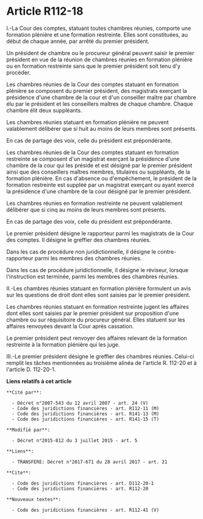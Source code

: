 # Article R112-18

I.-La Cour des comptes, statuant toutes chambres réunies, comporte une formation plénière et une formation restreinte. Elles
sont constituées, au début de chaque année, par arrêté du premier président. 

Un président de chambre ou le procureur général peuvent saisir le premier président en vue de la réunion de chambres réunies
en formation plénière ou en formation restreinte sans que le premier président soit tenu d'y procéder. 

Les chambres réunies de la Cour des comptes statuant en formation plénière se composent du premier président, des magistrats
exerçant la présidence d'une chambre de la cour et d'un conseiller maître par chambre élu par le président et les conseillers
maîtres de chaque chambre. Chaque chambre élit deux suppléants. 

Les chambres réunies statuant en formation plénière ne peuvent valablement délibérer que si huit au moins de leurs membres
sont présents. 

En cas de partage des voix, celle du président est prépondérante. 

Les chambres réunies de la Cour des comptes statuant en formation restreinte se composent d'un magistrat exerçant la
présidence d'une chambre de la cour qui les préside et est désigné par le premier président ainsi que des conseillers maîtres
membres, titulaires ou suppléants, de la formation plénière. En cas d'absence ou d'empêchement, le président de la formation
restreinte est suppléé par un magistrat exerçant ou ayant exercé la présidence d'une chambre de la cour désigné par le
premier président. 

Les chambres réunies en formation restreinte ne peuvent valablement délibérer que si cinq au moins de leurs membres sont
présents. 

En cas de partage des voix, celle du président est prépondérante. 

Le premier président désigne le rapporteur parmi les magistrats de la Cour des comptes. Il désigne le greffier des chambres
réunies. 

Dans les cas de procédure non juridictionnelle, il désigne le contre-rapporteur parmi les membres des chambres réunies. 

Dans les cas de procédure juridictionnelle, il désigne le réviseur, lorsque l'instruction est terminée, parmi les membres des
chambres réunies. 

II.-Les chambres réunies statuant en formation plénière formulent un avis sur les questions de droit dont elles sont saisies
par le premier président. 

Les chambres réunies statuant en formation restreinte jugent les affaires dont elles sont saisies par le premier président
sur proposition d'une chambre ou sur réquisitoire du procureur général. Elles statuent sur les affaires renvoyées devant la
Cour après cassation. 

Le premier président peut renvoyer des affaires relevant de la formation restreinte à la formation plénière qui les juge. 

III.-Le premier président désigne le greffier des chambres réunies. Celui-ci remplit les tâches mentionnées au troisième
alinéa de l'article R. 112-20 et à l'article D. 112-20-1.

**Liens relatifs à cet article**

	**Cité par**:

	  - Décret n°2007-543 du 12 avril 2007 - art. 24 (V)
	  - Code des juridictions financières - art. R112-11 (M)
	  - Code des juridictions financières - art. R141-13 (M)
	  - Code des juridictions financières - art. R141-15 (T)

	**Modifié par**:

	  - Décret n°2015-812 du 3 juillet 2015 - art. 5

	**Liens**:

	  - TRANSFERE: Décret n°2017-671 du 28 avril 2017 - art. 21

	**Cite**:

	  - Code des juridictions financières - art. D112-20-1
	  - Code des juridictions financières - art. R112-20

	**Nouveaux textes**:

	  - Code des juridictions financières - art. R112-41 (V)
